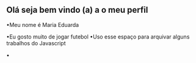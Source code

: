 ## Olá seja bem vindo (a) a o meu perfil

•Meu nome é Maria Eduarda

•Eu gosto muito de jogar futebol
•Uso esse espaço para arquivar alguns trabalhos do Javascript


•
